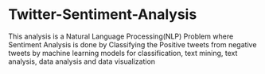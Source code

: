 # Twitter-Sentiment-Analysis
This analysis is a Natural Language Processing(NLP) Problem where Sentiment Analysis is done by Classifying the Positive tweets from negative tweets by machine learning models for classification, text mining, text analysis, data analysis and data visualization
